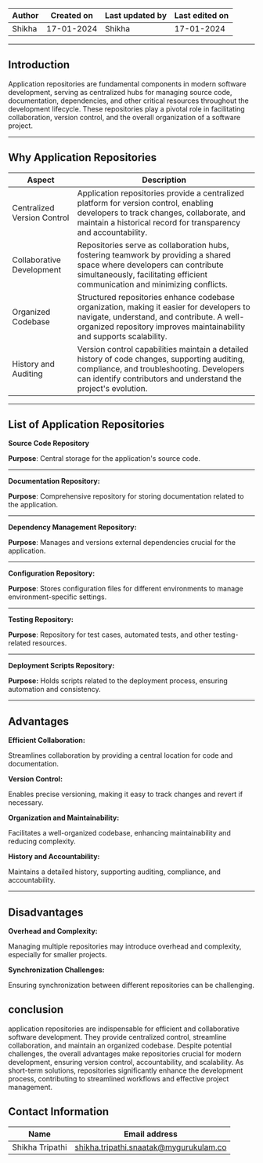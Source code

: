| Author |	Created on | Last updated by | Last edited on |
|--------|-------------|-----------------|----------------|
| Shikha | 17-01-2024 | Shikha    |   17-01-2024 |

------------------------------------------------------------------------------------------------------------------------------------------------
## Introduction
   Application repositories are fundamental components in modern software development, serving as centralized hubs for managing source code, 
   documentation, dependencies, and other critical resources throughout the development lifecycle. These repositories play a pivotal role in 
   facilitating collaboration, version control, and the overall organization of a software project.

   ----------------------------------------------------------------------------------------------------------------------------------------------

   ## Why Application Repositories
  
  | Aspect | Description  |
  |--------|--------------|
  |Centralized Version Control | Application repositories provide a centralized platform for version control, enabling developers to track changes, collaborate, and maintain a historical record for transparency and accountability. |
  | Collaborative Development |	Repositories serve as collaboration hubs, fostering teamwork by providing a shared space where developers can contribute simultaneously, facilitating efficient communication and minimizing conflicts. |
  | Organized Codebase |	Structured repositories enhance codebase organization, making it easier for developers to navigate, understand, and contribute. A well-organized repository improves maintainability and supports scalability. |
  | History and Auditing | Version control capabilities maintain a detailed history of code changes, supporting auditing, compliance, and troubleshooting. Developers can identify contributors and understand the project's evolution. |
-----------------------------------------------------------------------------------------------------------------------------------------------

## List of Application Repositories

  **Source Code Repository**

**Purpose**: Central storage for the application's source code.

------------------------------------------------------------------------------------------------------------------------------------------------

**Documentation Repository:**

**Purpose**: Comprehensive repository for storing documentation related to the application.

------------------------------------------------------------------------------------------------------------------------------------------------

**Dependency Management Repository:**

**Purpose**: Manages and versions external dependencies crucial for the application.

------------------------------------------------------------------------------------------------------------------------------------------------

**Configuration Repository:**

**Purpose**: Stores configuration files for different environments to manage environment-specific settings.

------------------------------------------------------------------------------------------------------------------------------------------------

**Testing Repository:**

**Purpose**: Repository for test cases, automated tests, and other testing-related resources.

------------------------------------------------------------------------------------------------------------------------------------------------

**Deployment Scripts Repository:**

**Purpose:** Holds scripts related to the deployment process, ensuring automation and consistency.

-----------------------------------------------------------------------------------------------------------------------------------------------          
## Advantages

**Efficient Collaboration:**

Streamlines collaboration by providing a central location for code and documentation.

**Version Control:**

Enables precise versioning, making it easy to track changes and revert if necessary.

**Organization and Maintainability:**

Facilitates a well-organized codebase, enhancing maintainability and reducing complexity.

**History and Accountability:**

Maintains a detailed history, supporting auditing, compliance, and accountability.

-----------------------------------------------------------------------------------------------------------------------------------------------

## Disadvantages

**Overhead and Complexity:**

Managing multiple repositories may introduce overhead and complexity, especially for smaller projects.

**Synchronization Challenges:**

Ensuring synchronization between different repositories can be challenging.


## conclusion
   application repositories are indispensable for efficient and collaborative software development. They provide centralized control, 
   streamline collaboration, and maintain an organized codebase. Despite potential challenges, the overall advantages make repositories 
   crucial for modern development, ensuring version control, accountability, and scalability. As short-term solutions, repositories 
   significantly enhance the development process, contributing to streamlined workflows and effective project management.

## Contact Information
   | Name	| Email address |
   |--------|---------------|
   | Shikha Tripathi | shikha.tripathi.snaatak@mygurukulam.co |
